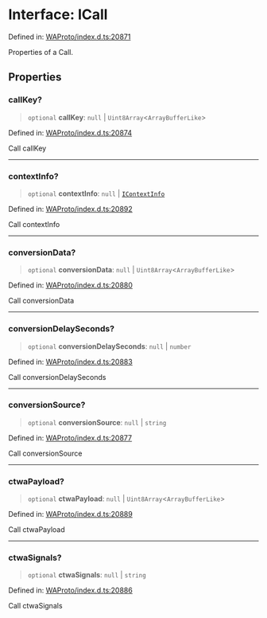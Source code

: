 # Interface: ICall

Defined in: [WAProto/index.d.ts:20871](https://github.com/Fokusdotid/bail/blob/dad8cbc7bd41e0c17126095b0fc017b92c3d85cf/WAProto/index.d.ts#L20871)

Properties of a Call.

## Properties

### callKey?

> `optional` **callKey**: `null` \| `Uint8Array`\<`ArrayBufferLike`\>

Defined in: [WAProto/index.d.ts:20874](https://github.com/Fokusdotid/bail/blob/dad8cbc7bd41e0c17126095b0fc017b92c3d85cf/WAProto/index.d.ts#L20874)

Call callKey

***

### contextInfo?

> `optional` **contextInfo**: `null` \| [`IContextInfo`](../../../interfaces/IContextInfo.md)

Defined in: [WAProto/index.d.ts:20892](https://github.com/Fokusdotid/bail/blob/dad8cbc7bd41e0c17126095b0fc017b92c3d85cf/WAProto/index.d.ts#L20892)

Call contextInfo

***

### conversionData?

> `optional` **conversionData**: `null` \| `Uint8Array`\<`ArrayBufferLike`\>

Defined in: [WAProto/index.d.ts:20880](https://github.com/Fokusdotid/bail/blob/dad8cbc7bd41e0c17126095b0fc017b92c3d85cf/WAProto/index.d.ts#L20880)

Call conversionData

***

### conversionDelaySeconds?

> `optional` **conversionDelaySeconds**: `null` \| `number`

Defined in: [WAProto/index.d.ts:20883](https://github.com/Fokusdotid/bail/blob/dad8cbc7bd41e0c17126095b0fc017b92c3d85cf/WAProto/index.d.ts#L20883)

Call conversionDelaySeconds

***

### conversionSource?

> `optional` **conversionSource**: `null` \| `string`

Defined in: [WAProto/index.d.ts:20877](https://github.com/Fokusdotid/bail/blob/dad8cbc7bd41e0c17126095b0fc017b92c3d85cf/WAProto/index.d.ts#L20877)

Call conversionSource

***

### ctwaPayload?

> `optional` **ctwaPayload**: `null` \| `Uint8Array`\<`ArrayBufferLike`\>

Defined in: [WAProto/index.d.ts:20889](https://github.com/Fokusdotid/bail/blob/dad8cbc7bd41e0c17126095b0fc017b92c3d85cf/WAProto/index.d.ts#L20889)

Call ctwaPayload

***

### ctwaSignals?

> `optional` **ctwaSignals**: `null` \| `string`

Defined in: [WAProto/index.d.ts:20886](https://github.com/Fokusdotid/bail/blob/dad8cbc7bd41e0c17126095b0fc017b92c3d85cf/WAProto/index.d.ts#L20886)

Call ctwaSignals
